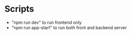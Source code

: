 # Scripts

- "npm run dev" to run frontend only
- "npm run app-start" to run both front and backend server
